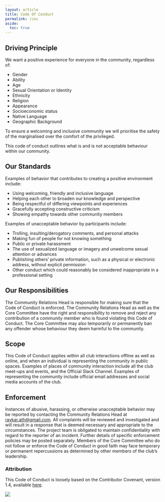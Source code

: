 ```yaml
---
layout: article
title: Code Of Conduct
permalink: /coc
aside:
  toc: true
---
```


## Driving Principle

We want a positive experience for everyone in the community, regardless of:
- Gender
- Ability
- Age
- Sexual Orientation or Identity
- Ethnicity
- Religion
- Appearance
- Socioeconomic status
- Native Language
- Geographic Background

To ensure a welcoming and inclusive community we will prioritise the safety of the marginalised over the comfort of the privileged.

This code of conduct outlines what is and is not acceptable behaviour within our community.

## Our Standards

Examples of behavior that contributes to creating a positive environment include:

- Using welcoming, friendly and inclusive language
- Helping each other to broaden our knowledge and perspective
- Being respectful of differing viewpoints and experiences
- Gracefully accepting constructive criticism
- Showing empathy towards other community members

Examples of unacceptable behavior by participants include:
- Trolling, insulting/derogatory comments, and personal attacks
- Making fun of people for not knowing something
- Public or private harassment
- The use of sexualized language or imagery and unwelcome sexual attention or advances
- Publishing others’ private information, such as a physical or electronic address, without explicit permission
- Other conduct which could reasonably be considered inappropriate in a professional setting

## Our Responsibilities

The Community Relations Head is responsible for making sure that the Code of Conduct is enforced.
The Community Relations Head as well as the Core Committee have the right and responsibility to remove and reject any contribution of a community member who is found violating this Code of Conduct. The Core Committee may also temporarily or permanently ban any offender whose behaviour they deem harmful to the community.

## Scope
This Code of Conduct applies within all club interactions offline as well as online, and when an individual is representing the community in public spaces.
Examples of places of community interaction include all the club meet-ups and events, and the Official Slack Channel.
Examples of representing the community include official email addresses and social media accounts of the club.

## Enforcement
Instances of abusive, harassing, or otherwise unacceptable behavior may be reported by contacting the Community Relations Head at raykar.ath@gmail.com. All complaints will be reviewed and investigated and will result in a response that is deemed necessary and appropriate to the circumstances. The project team is obligated to maintain confidentiality with regard to the reporter of an incident. Further details of specific enforcement policies may be posted separately.
Members of the Core Committee who do not follow or enforce the Code of Conduct in good faith may face temporary or permanent repercussions as determined by other members of the club’s leadership.

### Attribution
This Code of Conduct is loosely based on the Contributor Covenant, version 1.4, available [here](https://www.contributor-covenant.org/version/1/4/code-of-conduct.html).

![](https://mirrors.creativecommons.org/presskit/buttons/88x31/svg/by.svg)
